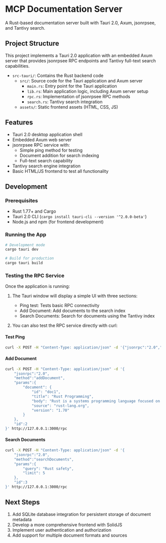 # MCP Documentation Server

A Rust-based documentation server built with Tauri 2.0, Axum, jsonrpsee, and Tantivy search.

## Project Structure

This project implements a Tauri 2.0 application with an embedded Axum server that provides jsonrpsee RPC endpoints and Tantivy full-text search capabilities.

- `src-tauri/`: Contains the Rust backend code
  - `src/`: Source code for the Tauri application and Axum server
    - `main.rs`: Entry point for the Tauri application
    - `lib.rs`: Main application logic, including Axum server setup
    - `rpc.rs`: Implementation of jsonrpsee RPC methods
    - `search.rs`: Tantivy search integration
  - `assets/`: Static frontend assets (HTML, CSS, JS)

## Features

- Tauri 2.0 desktop application shell
- Embedded Axum web server
- jsonrpsee RPC service with:
  - Simple ping method for testing
  - Document addition for search indexing
  - Full-text search capability
- Tantivy search engine integration
- Basic HTML/JS frontend to test all functionality

## Development

### Prerequisites

- Rust 1.77+ and Cargo
- Tauri 2.0 CLI (`cargo install tauri-cli --version '^2.0.0-beta'`)
- Node.js and npm (for frontend development)

### Running the App

```bash
# Development mode
cargo tauri dev

# Build for production
cargo tauri build
```

### Testing the RPC Service

Once the application is running:

1. The Tauri window will display a simple UI with three sections:
   - Ping test: Tests basic RPC connectivity
   - Add Document: Add documents to the search index
   - Search Documents: Search for documents using the Tantivy index

2. You can also test the RPC service directly with curl:

#### Test Ping

```bash
curl -X POST -H "Content-Type: application/json" -d '{"jsonrpc":"2.0","method":"ping","params":{"message":"Hello MCP"},"id":1}' http://127.0.0.1:3000/rpc
```

#### Add Document

```bash
curl -X POST -H "Content-Type: application/json" -d '{
    "jsonrpc":"2.0",
    "method":"addDocument",
    "params":{
        "document": {
            "id": "doc1",
            "title": "Rust Programming",
            "body": "Rust is a systems programming language focused on safety and speed.",
            "source": "rust-lang.org",
            "version": "1.70"
        }
    },
    "id":2
}' http://127.0.0.1:3000/rpc
```

#### Search Documents

```bash
curl -X POST -H "Content-Type: application/json" -d '{
    "jsonrpc":"2.0",
    "method":"searchDocuments",
    "params":{
        "query": "Rust safety",
        "limit": 5
    },
    "id":3
}' http://127.0.0.1:3000/rpc
```

## Next Steps

1. Add SQLite database integration for persistent storage of document metadata
2. Develop a more comprehensive frontend with SolidJS
3. Implement user authentication and authorization
4. Add support for multiple document formats and sources
